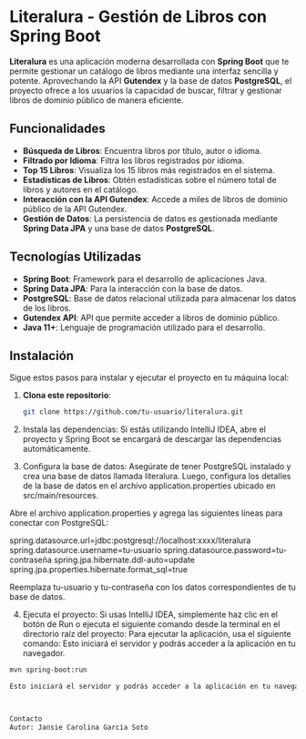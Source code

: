 # Literalura - Gestión de Libros con Spring Boot

**Literalura** es una aplicación moderna desarrollada con **Spring Boot** que te permite gestionar un catálogo de libros mediante una interfaz sencilla y potente. Aprovechando la API **Gutendex** y la base de datos **PostgreSQL**, el proyecto ofrece a los usuarios la capacidad de buscar, filtrar y gestionar libros de dominio público de manera eficiente.

## Funcionalidades

- **Búsqueda de Libros**: Encuentra libros por título, autor o idioma.
- **Filtrado por Idioma**: Filtra los libros registrados por idioma.
- **Top 15 Libros**: Visualiza los 15 libros más registrados en el sistema.
- **Estadísticas de Libros**: Obtén estadísticas sobre el número total de libros y autores en el catálogo.
- **Interacción con la API Gutendex**: Accede a miles de libros de dominio público de la API Gutendex.
- **Gestión de Datos**: La persistencia de datos es gestionada mediante **Spring Data JPA** y una base de datos **PostgreSQL**.

## Tecnologías Utilizadas

- **Spring Boot**: Framework para el desarrollo de aplicaciones Java.
- **Spring Data JPA**: Para la interacción con la base de datos.
- **PostgreSQL**: Base de datos relacional utilizada para almacenar los datos de los libros.
- **Gutendex API**: API que permite acceder a libros de dominio público.
- **Java 11+**: Lenguaje de programación utilizado para el desarrollo.

## Instalación

Sigue estos pasos para instalar y ejecutar el proyecto en tu máquina local:

1. **Clona este repositorio**:
   ```bash
   git clone https://github.com/tu-usuario/literalura.git

2. Instala las dependencias: Si estás utilizando IntelliJ IDEA, abre el proyecto y Spring Boot se encargará de descargar las dependencias automáticamente.

3. Configura la base de datos: Asegúrate de tener PostgreSQL instalado y crea una base de datos llamada literalura. Luego, configura los detalles de la base de datos en el archivo application.properties ubicado en src/main/resources.

Abre el archivo application.properties y agrega las siguientes líneas para conectar con PostgreSQL:


spring.datasource.url=jdbc:postgresql://localhost:xxxx/literalura
spring.datasource.username=tu-usuario
spring.datasource.password=tu-contraseña
spring.jpa.hibernate.ddl-auto=update
spring.jpa.properties.hibernate.format_sql=true

Reemplaza tu-usuario y tu-contraseña con los datos correspondientes de tu base de datos.

4. Ejecuta el proyecto: Si usas IntelliJ IDEA, simplemente haz clic en el botón de Run o ejecuta el siguiente comando desde la terminal en el directorio raíz del proyecto:
Para ejecutar la aplicación, usa el siguiente comando: Esto iniciará el servidor y podrás acceder a la aplicación en tu navegador.
 ```bash
mvn spring-boot:run

Esto iniciará el servidor y podrás acceder a la aplicación en tu navegador.



Contacto
Autor: Jansie Carolina García Soto





